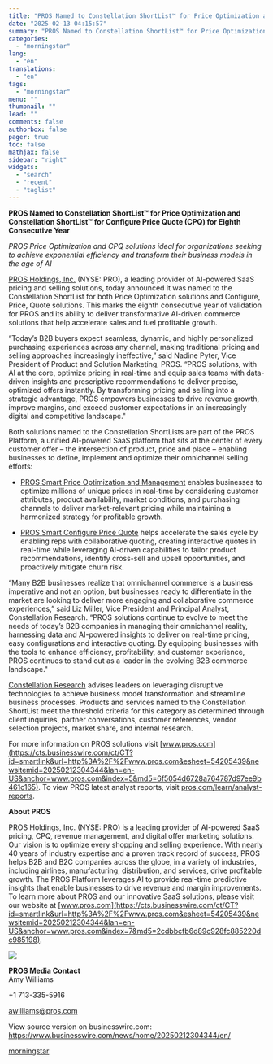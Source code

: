 ```yaml
---
title: "PROS Named to Constellation ShortList™ for Price Optimization and Constellation ShortList™ for Configure Price Quote (CPQ) for Eighth Consecutive Year"
date: "2025-02-13 04:15:57"
summary: "PROS Named to Constellation ShortList™ for Price Optimization and Constellation ShortList™ for Configure Price Quote (CPQ) for Eighth Consecutive Year PROS Price Optimization and CPQ solutions ideal for organizations seeking to achieve exponential efficiency and transform their business models in the age of AI PROS Holdings, Inc. (NYSE: PRO), a..."
categories:
  - "morningstar"
lang:
  - "en"
translations:
  - "en"
tags:
  - "morningstar"
menu: ""
thumbnail: ""
lead: ""
comments: false
authorbox: false
pager: true
toc: false
mathjax: false
sidebar: "right"
widgets:
  - "search"
  - "recent"
  - "taglist"
---
```


**PROS Named to Constellation ShortList™ for Price Optimization and Constellation ShortList™ for Configure Price Quote (CPQ) for Eighth Consecutive Year**

*PROS Price Optimization and CPQ solutions ideal for organizations seeking to achieve exponential efficiency and transform their business models in the age of AI*

[PROS Holdings, Inc.](https://cts.businesswire.com/ct/CT?id=smartlink&url=http%3A%2F%2Fwww.pros.com%2F&esheet=54205439&newsitemid=20250212304344&lan=en-US&anchor=PROS+Holdings%2C+Inc.&index=1&md5=1c9c58acfd1eedadd633e7c75c7f0363) (NYSE: PRO), a leading provider of AI-powered SaaS pricing and selling solutions, today announced it was named to the Constellation ShortList for both Price Optimization solutions and Configure, Price, Quote solutions. This marks the eighth consecutive year of validation for PROS and its ability to deliver transformative AI-driven commerce solutions that help accelerate sales and fuel profitable growth.

“Today’s B2B buyers expect seamless, dynamic, and highly personalized purchasing experiences across any channel, making traditional pricing and selling approaches increasingly ineffective,” said Nadine Pyter, Vice President of Product and Solution Marketing, PROS. “PROS solutions, with AI at the core, optimize pricing in real-time and equip sales teams with data-driven insights and prescriptive recommendations to deliver precise, optimized offers instantly. By transforming pricing and selling into a strategic advantage, PROS empowers businesses to drive revenue growth, improve margins, and exceed customer expectations in an increasingly digital and competitive landscape."

Both solutions named to the Constellation ShortLists are part of the PROS Platform, a unified AI-powered SaaS platform that sits at the center of every customer offer – the intersection of product, price and place – enabling businesses to define, implement and optimize their omnichannel selling efforts:

* [PROS Smart Price Optimization and Management](https://cts.businesswire.com/ct/CT?id=smartlink&url=https%3A%2F%2Fpros.com%2Fproducts%2Fprice-optimization-software%2F&esheet=54205439&newsitemid=20250212304344&lan=en-US&anchor=PROS+Smart+Price+Optimization+and+Management&index=2&md5=26bd1528c5911f36794492176e76953b) enables businesses to optimize millions of unique prices in real-time by considering customer attributes, product availability, market conditions, and purchasing channels to deliver market-relevant pricing while maintaining a harmonized strategy for profitable growth.

* [PROS Smart Configure Price Quote](https://cts.businesswire.com/ct/CT?id=smartlink&url=https%3A%2F%2Fpros.com%2Fproducts%2Fcpq-software%2F&esheet=54205439&newsitemid=20250212304344&lan=en-US&anchor=PROS+Smart+Configure+Price+Quote&index=3&md5=3e36224ab43fdc28058fa1d7259edccd) helps accelerate the sales cycle by enabling reps with collaborative quoting, creating interactive quotes in real-time while leveraging AI-driven capabilities to tailor product recommendations, identify cross-sell and upsell opportunities, and proactively mitigate churn risk.

“Many B2B businesses realize that omnichannel commerce is a business imperative and not an option, but businesses ready to differentiate in the market are looking to deliver more engaging and collaborative commerce experiences,” said Liz Miller, Vice President and Principal Analyst, Constellation Research. “PROS solutions continue to evolve to meet the needs of today’s B2B companies in managing their omnichannel reality, harnessing data and AI-powered insights to deliver on real-time pricing, easy configurations and interactive quoting. By equipping businesses with the tools to enhance efficiency, profitability, and customer experience, PROS continues to stand out as a leader in the evolving B2B commerce landscape."

[Constellation Research](https://cts.businesswire.com/ct/CT?id=smartlink&url=https%3A%2F%2Fwww.constellationr.com%2F&esheet=54205439&newsitemid=20250212304344&lan=en-US&anchor=Constellation+Research&index=4&md5=2999d61570f5717143bd4bbf24097e52) advises leaders on leveraging disruptive technologies to achieve business model transformation and streamline business processes. Products and services named to the Constellation ShortList meet the threshold criteria for this category as determined through client inquiries, partner conversations, customer references, vendor selection projects, market share, and internal research.

For more information on PROS solutions visit [www.pros.com](https://cts.businesswire.com/ct/CT?id=smartlink&url=http%3A%2F%2Fwww.pros.com&esheet=54205439&newsitemid=20250212304344&lan=en-US&anchor=www.pros.com&index=5&md5=6f5054d6728a764787d97ee9b461c165). To view PROS latest analyst reports, visit [pros.com/learn/analyst-reports](https://cts.businesswire.com/ct/CT?id=smartlink&url=https%3A%2F%2Fpros.com%2Flearn%2Fanalyst-reports&esheet=54205439&newsitemid=20250212304344&lan=en-US&anchor=pros.com%2Flearn%2Fanalyst-reports&index=6&md5=6054048ad03044a77f98562545469a08).

**About PROS**

PROS Holdings, Inc. (NYSE: PRO) is a leading provider of AI-powered SaaS pricing, CPQ, revenue management, and digital offer marketing solutions. Our vision is to optimize every shopping and selling experience. With nearly 40 years of industry expertise and a proven track record of success, PROS helps B2B and B2C companies across the globe, in a variety of industries, including airlines, manufacturing, distribution, and services, drive profitable growth. The PROS Platform leverages AI to provide real-time predictive insights that enable businesses to drive revenue and margin improvements. To learn more about PROS and our innovative SaaS solutions, please visit our website at [www.pros.com](https://cts.businesswire.com/ct/CT?id=smartlink&url=http%3A%2F%2Fwww.pros.com&esheet=54205439&newsitemid=20250212304344&lan=en-US&anchor=www.pros.com&index=7&md5=2cdbbcfb6d89c928fc885220dc985198).

 ![](https://cts.businesswire.com/ct/CT?id=bwnews&sty=20250212304344r1&sid=mstr3&distro=nx&lang=en)

**PROS Media Contact**  
Amy Williams
  
+1 713-335-5916
  
[awilliams@pros.com](mailto:awilliams@pros.com)

View source version on businesswire.com: <https://www.businesswire.com/news/home/20250212304344/en/>

[morningstar](https://www.morningstar.com/news/business-wire/20250212304344/pros-named-to-constellation-shortlist-for-price-optimization-and-constellation-shortlist-for-configure-price-quote-cpq-for-eighth-consecutive-year)
